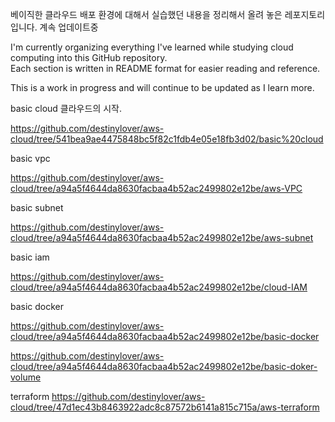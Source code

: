 베이직한 클라우드 배포 환경에 대해서 실습했던 내용을 정리해서 올려 놓은 레포지토리입니다.
계속 업데이트중

I'm currently organizing everything I've learned while studying cloud computing into this GitHub repository.  
Each section is written in README format for easier reading and reference.

This is a work in progress and will continue to be updated as I learn more.

basic cloud 클라우드의 시작.

https://github.com/destinylover/aws-cloud/tree/541bea9ae4475848bc5f82c1fdb4e05e18fb3d02/basic%20cloud

basic vpc

https://github.com/destinylover/aws-cloud/tree/a94a5f4644da8630facbaa4b52ac2499802e12be/aws-VPC

basic subnet

https://github.com/destinylover/aws-cloud/tree/a94a5f4644da8630facbaa4b52ac2499802e12be/aws-subnet

basic iam

https://github.com/destinylover/aws-cloud/tree/a94a5f4644da8630facbaa4b52ac2499802e12be/cloud-IAM

basic docker

https://github.com/destinylover/aws-cloud/tree/a94a5f4644da8630facbaa4b52ac2499802e12be/basic-docker

https://github.com/destinylover/aws-cloud/tree/a94a5f4644da8630facbaa4b52ac2499802e12be/basic-doker-volume

terraform
https://github.com/destinylover/aws-cloud/tree/47d1ec43b8463922adc8c87572b6141a815c715a/aws-terraform
